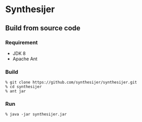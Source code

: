 # Synthesijer

## Build from source code
### Requirement
- JDK 8
- Apache Ant

### Build
    % git clone https://github.com/synthesijer/synthesijer.git
    % cd synthesijer
    % ant jar

### Run
    % java -jar synthesijer.jar

